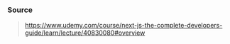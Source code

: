 ### Source

> https://www.udemy.com/course/next-js-the-complete-developers-guide/learn/lecture/40830080#overview
